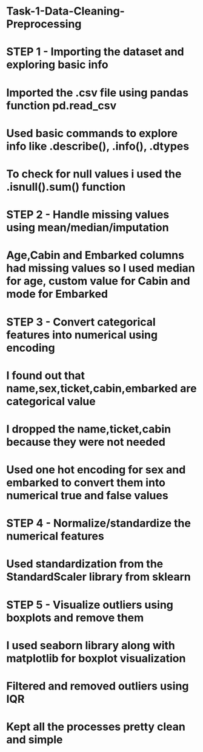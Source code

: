 # Task-1-Data-Cleaning-Preprocessing


# STEP 1 - Importing the dataset  and exploring basic info 

# Imported the .csv file using pandas function pd.read_csv
# Used basic commands to explore info like .describe(), .info(), .dtypes
# To check for null values i used the .isnull().sum() function

# STEP 2 - Handle missing values using mean/median/imputation

# Age,Cabin and Embarked columns had missing values so I used median for age, custom value for Cabin and mode for Embarked

# STEP 3 - Convert categorical features into numerical using encoding

# I found out that name,sex,ticket,cabin,embarked are categorical value
# I dropped the name,ticket,cabin because they were not needed
# Used one hot encoding for sex and embarked to convert them into numerical true and false values

# STEP 4 - Normalize/standardize the numerical features

# Used standardization from the StandardScaler library from sklearn

# STEP 5 - Visualize outliers using boxplots and remove them

# I used seaborn library along with matplotlib for boxplot visualization
# Filtered and removed outliers using IQR

# Kept all the processes pretty clean and simple